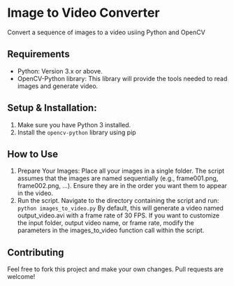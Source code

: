 # Image to Video Converter
Convert a sequence of images to a video usiing Python and OpenCV

## Requirements
- Python: Version 3.x or above.
- OpenCV-Python library: This library will provide the tools needed to read images and generate video.

## Setup & Installation:
1. Make sure you have Python 3 installed.
2. Install the `opencv-python` library using pip

## How to Use
1. Prepare Your Images: Place all your images in a single folder. The script assumes that the images are named sequentially (e.g., frame001.png, frame002.png, ...). Ensure they are in the order you want them to appear in the video.
2. Run the script. Navigate to the directory containing the script and run:
```python images_to_video.py```
By default, this will generate a video named output_video.avi with a frame rate of 30 FPS. If you want to customize the input folder, output video name, or frame rate, modify the parameters in the images_to_video function call within the script.

## Contributing
Feel free to fork this project and make your own changes. Pull requests are welcome!